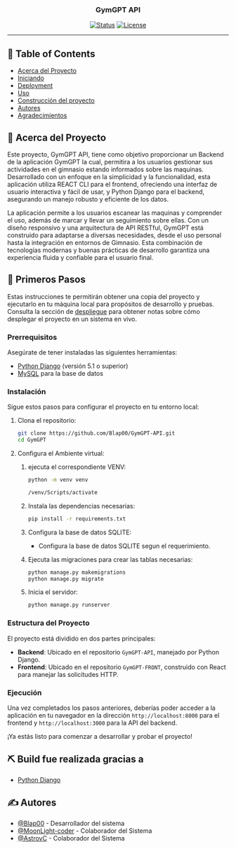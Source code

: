 <h3 align="center">GymGPT API</h3>

<div align="center">

[![Status](https://img.shields.io/badge/status-active-success.svg)]()
[![License](https://img.shields.io/badge/license-MIT-blue.svg)](/LICENSE)

</div>

---


## 📝 Table of Contents

- [Acerca del Proyecto](#about)
- [Iniciando](#getting_started)
- [Deployment](#deployment)
- [Uso](#usage)
- [Construcción del proyecto](#built_using)
- [Autores](#authors)
- [Agradecimientos](#acknowledgement)

## 🧐 Acerca del Proyecto <a name = "about"></a>

Este proyecto, GymGPT API, tiene como objetivo proporcionar un Backend de la aplicación GymGPT la cual, permitira a los usuarios gestionar sus actividades en el gimnasio estando informados sobre las maquinas. Desarrollado con un enfoque en la simplicidad y la funcionalidad, esta aplicación utiliza REACT CLI para el frontend, ofreciendo una interfaz de usuario interactiva y fácil de usar, y Python Django para el backend, asegurando un manejo robusto y eficiente de los datos.

La aplicación permite a los usuarios escanear las maquinas y comprender el uso, además de marcar y llevar un seguimiento sobre ellas. Con un diseño responsivo y una arquitectura de API RESTful, GymGPT está construido para adaptarse a diversas necesidades, desde el uso personal hasta la integración en entornos de Gimnasio. Esta combinación de tecnologías modernas y buenas prácticas de desarrollo garantiza una experiencia fluida y confiable para el usuario final.

## 🏁 Primeros Pasos <a name = "getting_started"></a>

Estas instrucciones te permitirán obtener una copia del proyecto y ejecutarlo en tu máquina local para propósitos de desarrollo y pruebas. Consulta la sección de [despliegue](#deployment) para obtener notas sobre cómo desplegar el proyecto en un sistema en vivo.

### Prerrequisitos

Asegúrate de tener instaladas las siguientes herramientas:

- [Python Django](https://www.djangoproject.com/) (versión 5.1 o superior)
- [MySQL](https://www.mysql.com/products/workbench/) para la base de datos

### Instalación

Sigue estos pasos para configurar el proyecto en tu entorno local:

1. Clona el repositorio:

    ```bash
    git clone https://github.com/Blap00/GymGPT-API.git
    cd GymGPT
    ```

2. Configura el Ambiente virtual:

    1. ejecuta el correspondiente VENV:

        ```bash
        python -m venv venv
        ```
        ```bash
        /venv/Scripts/activate
        ```
        

    2. Instala las dependencias necesarias:

        ```bash
        pip install -r requirements.txt
        ```

    3. Configura la base de datos SQLITE:

        - Configura la base de datos SQLITE segun el requerimiento.

    4. Ejecuta las migraciones para crear las tablas necesarias:

        ```bash
        python manage.py makemigrations
        python manage.py migrate
        ```

    5. Inicia el servidor:

        ```bash
        python manage.py runserver
        ```

### Estructura del Proyecto

El proyecto está dividido en dos partes principales:

- **Backend**: Ubicado en el repositorio `GymGPT-API`, manejado por Python Django.
- **Frontend**: Ubicado en el repositorio `GymGPT-FRONT`, construido con React para manejar las solicitudes HTTP.

### Ejecución

Una vez completados los pasos anteriores, deberías poder acceder a la aplicación en tu navegador en la dirección `http://localhost:8000` para el frontend y `http://localhost:3000` para la API del backend.

¡Ya estás listo para comenzar a desarrollar y probar el proyecto!


## ⛏️ Build fue realizada gracias a <a name = "built_using"></a>


- [Python Django](https://www.djangoproject.com/)

## ✍️ Autores <a name = "authors"></a>

- [@Blap00](https://github.com/Blap00) - Desarrollador del sistema
- [@MoonLight-coder](https://github.com/MoonLight-coder) - Colaborador del Sistema
- [@AstrovC](https://github.com/AstrovC) - Colaborador del Sistema

